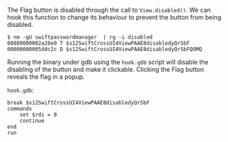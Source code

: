 The Flag button is disabled through the call to `View.disabled()`. We can hook
this function to change its behaviour to prevent the button from being
disabled.

```
$ nm -gU swiftpasswordmanager  | rg -i disabled
00000000002a28e0 T $s12SwiftCrossUI4ViewPAAE8disabledyQrSbF
00000000005ddc2c D $s12SwiftCrossUI4ViewPAAE8disabledyQrSbFQOMQ
```

Running the binary under gdb using the `hook.gdb` script will disable the
disabling of the button and make it clickable. Clicking the Flag button reveals
the flag in a popup.

`hook.gdb`:

```
break $s12SwiftCrossUI4ViewPAAE8disabledyQrSbF
commands
    set $rdi = 0
    continue
end
run
```
